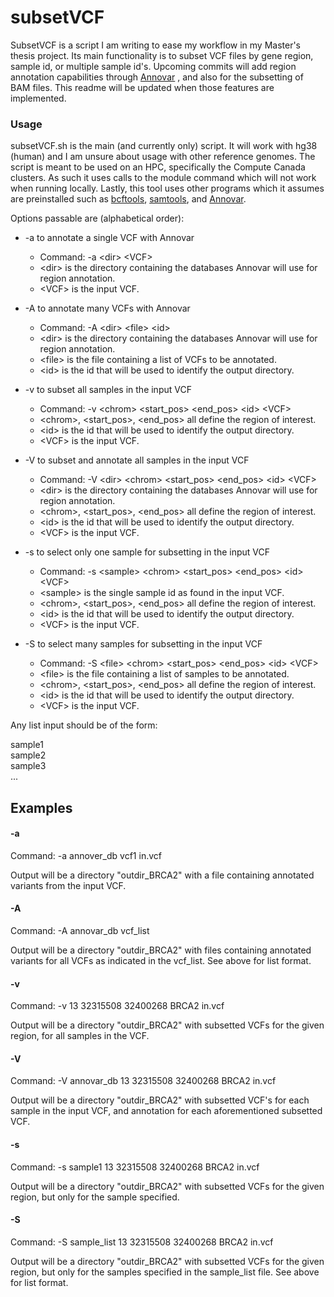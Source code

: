 # subsetVCF 

SubsetVCF is a script I am writing to ease my workflow in my Master's thesis 
project. Its main functionality is to subset VCF files by gene region, sample
id, or multiple sample id's. Upcoming commits will add region annotation 
capabilities through [Annovar](https://annovar.openbioinformatics.org/en/latest/)
, and also for the subsetting of BAM files. This readme will be updated when those 
features are implemented. 

### Usage

subsetVCF.sh is the main (and currently only) script. It will work with hg38 
(human) and I am unsure about usage with other reference genomes. The script is 
meant to be used on an HPC, specifically the Compute Canada clusters. As such
it uses calls to the module command which will not work when running locally. 
Lastly, this tool uses other programs which it assumes are preinstalled such
as [bcftools](https://samtools.github.io/bcftools/howtos/index.html), 
[samtools](http://www.htslib.org/), and [Annovar](https://annovar.openbioinformatics.org/en/latest/). 

Options passable are (alphabetical order): 

- -a to annotate a single VCF with Annovar 
    - Command: -a \<dir> \<VCF> 
    - \<dir> is the directory containing the databases Annovar will use for 
    region annotation. 
    - \<VCF> is the input VCF. 

- -A to annotate many VCFs with Annovar 
    - Command: -A \<dir> \<file> \<id>
    - \<dir> is the directory containing the databases Annovar will use for 
    region annotation. 
    - \<file> is the file containing a list of VCFs to be annotated.
    - \<id> is the id that will be used to identify the output directory.

- -v to subset all samples in the input VCF 
    - Command: -v \<chrom> \<start_pos> \<end_pos> \<id> \<VCF> 
    - \<chrom>, <start_pos>, <end_pos> all define the region of interest. 
    - \<id> is the id that will be used to identify the output directory.
    - \<VCF> is the input VCF.

- -V to subset and annotate all samples in the input VCF 
    - Command: -V \<dir> \<chrom> \<start_pos> \<end_pos> \<id> \<VCF>
    - \<dir> is the directory containing the databases Annovar will use for 
    region annotation. 
    - \<chrom>, <start_pos>, <end_pos> all define the region of interest. 
    - \<id> is the id that will be used to identify the output directory.
    - \<VCF> is the input VCF.

- -s to select only one sample for subsetting in the input VCF 
    - Command: -s \<sample> \<chrom> \<start_pos> \<end_pos> \<id> \<VCF> 
    - \<sample> is the single sample id as found in the input VCF.
    - \<chrom>, <start_pos>, <end_pos> all define the region of interest. 
    - \<id> is the id that will be used to identify the output directory.
    - \<VCF> is the input VCF. 

- -S to select many samples for subsetting in the input VCF 
    - Command: -S \<file> \<chrom> \<start_pos> \<end_pos> \<id> \<VCF>
    - \<file> is the file containing a list of samples to be annotated.
    - \<chrom>, <start_pos>, <end_pos> all define the region of interest. 
    - \<id> is the id that will be used to identify the output directory.
    - \<VCF> is the input VCF. 

Any list input should be of the form: 

sample1\
sample2\
sample3\
...

## Examples

#### -a 

Command: -a annover_db vcf1 in.vcf 

Output will be a directory "outdir_BRCA2" with a file containing annotated variants 
from the input VCF. 

#### -A 

Command: -A annovar_db vcf_list

Output will be a directory "outdir_BRCA2" with files containing annotated variants
for all VCFs as indicated in the vcf_list. See above for list format. 

#### -v 

Command: -v 13 32315508 32400268 BRCA2 in.vcf 

Output will be a directory "outdir_BRCA2" with subsetted VCFs for the given region, 
for all samples in the VCF. 

#### -V 

Command: -V annovar_db 13 32315508 32400268 BRCA2 in.vcf 

Output will be a directory "outdir_BRCA2" with subsetted VCF's for each sample in 
the input VCF, and annotation for each aforementioned subsetted VCF.

#### -s 

Command: -s sample1 13 32315508 32400268 BRCA2 in.vcf  

Output will be a directory "outdir_BRCA2" with subsetted VCFs for the given region, 
but only for the sample specified. 

#### -S 

Command: -S sample_list 13 32315508 32400268 BRCA2 in.vcf 

Output will be a directory "outdir_BRCA2" with subsetted VCFs for the given region, 
but only for the samples specified in the sample_list file. See above for list format.  


